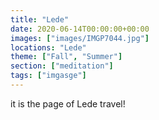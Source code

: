 ```yaml
---
title: "Lede"
date: 2020-06-14T00:00:00+00:00
images: ["images/IMGP7044.jpg"]
locations: "Lede"
theme: ["Fall", "Summer"]
section: ["meditation"]
tags: ["imgasge"]
---
```


it is the page of Lede travel!
